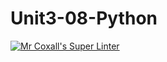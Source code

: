 # Unit3-08-Python
[![Mr Coxall's Super Linter](https://github.com/ICS3U-Programming-NathanA/Assign-03-Python/workflows/Mr%20Coxall's%20Super%20Linter/badge.svg)](https://github.com/ICS3U-Programming-NathanA/Assign-03-Python/actions/)
